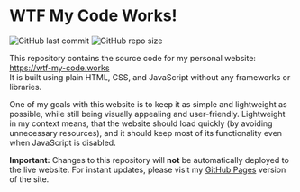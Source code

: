 # WTF My Code Works!
![GitHub last commit](https://img.shields.io/github/last-commit/mrminemeet/wtf-my-code.works) 
![GitHub repo size](https://img.shields.io/github/repo-size/mrminemeet/wtf-my-code.works)

This repository contains the source code for my personal website: https://wtf-my-code.works  
It is built using plain HTML, CSS, and JavaScript without any frameworks or libraries.

One of my goals with this website is to keep it as simple and lightweight as possible, while still being visually appealing and user-friendly.
Lightweight in my context means, that the website should load quickly (by avoiding unnecessary resources), and it should keep most of its functionality even when JavaScript is disabled.

**Important:** Changes to this repository will **not** be automatically deployed to the live website. For instant updates, please visit my [GitHub Pages](https://mrminemeet.github.io/wtf-my-code.works/) version of the site.